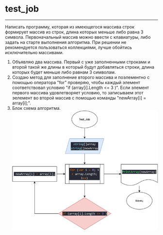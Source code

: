 # test_job
---
Написать программу, которая из имеющегося массива строк формирует массив из строк, длина которых меньше либо равна 3 символа. Первоначальный массив можно ввести с клавиатуры,  либо задать на старте выполнения алгоритма. При решении не рекомендуется пользоваться коллекциями, лучше обойтись исключительно массивами.
1. Объявляю два массива. Первый с уже заполненными строками и второй такой же длины в который будут добавляться строки, длина которых будет меньше либо равнам 3 символам.
2. Создаю метод для заполнение второго массива и поэлементно с помощью оператора "for" проверяю, чтобы каждый элемент соответствовал условию "if (array[i].Length <= 3 )". Если элемент первого массива удовлетворяет условию, то записываем этот эелемент во второй массив с помощью команды "newArray[i] = array[i];".
4. Блок схема алгоритма.
![fork](Test_Job-1.drawio.png)